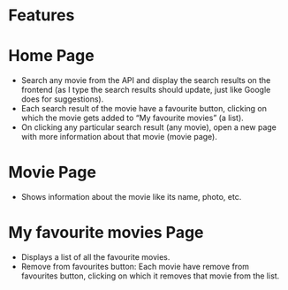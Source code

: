 # Features 
# Home Page
- Search any movie from the API and display the search results on the frontend (as I type the search results should update, just like Google does for suggestions).
- Each search result of the movie  have a favourite button, clicking on which the movie gets added to “My favourite movies” (a list).
- On clicking any particular search result (any movie), open a new page with more information about that movie (movie page).

# Movie Page
- Shows information about the movie like its name, photo, etc.

# My favourite movies Page
- Displays a list of all the favourite movies.
- Remove from favourites button: Each movie have remove from favourites button, clicking on which it removes that movie from the list.
